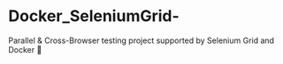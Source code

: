 # Docker_SeleniumGrid-
Parallel &amp; Cross-Browser testing project supported by Selenium Grid and Docker 💎

